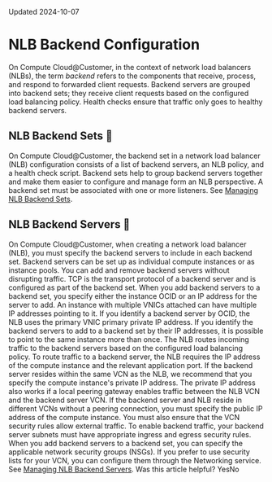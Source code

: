 Updated 2024-10-07
# NLB Backend Configuration
On Compute Cloud@Customer, in the context of network load balancers (NLBs), the term _backend_ refers to the components that receive, process, and respond to forwarded client requests. Backend servers are grouped into backend sets; they receive client requests based on the configured load balancing policy. Health checks ensure that traffic only goes to healthy backend servers.
## NLB Backend Sets 🔗 
On Compute Cloud@Customer, the backend set in a network load balancer (NLB) configuration consists of a list of backend servers, an NLB policy, and a health check script. Backend sets help to group backend servers together and make them easier to configure and manage form an NLB perspective.
A backend set must be associated with one or more listeners.
See [Managing NLB Backend Sets](https://docs.oracle.com/en-us/iaas/compute-cloud-at-customer/topics/nlb/managing-nlb-backend-sets.htm#managing-nlb-backend-sets "On Compute Cloud@Customer, you can use backend sets to create logical entities consisting of a network load balancing \(NLB\) policy, health check policy, and a list of backend servers for a Network Load Balancer resource.").
## NLB Backend Servers 🔗 
On Compute Cloud@Customer, when creating a network load balancer (NLB), you must specify the backend servers to include in each backend set.
Backend servers can be set up as individual compute instances or as instance pools. You can add and remove backend servers without disrupting traffic.
TCP is the transport protocol of a backend server and is configured as part of the backend set. 
When you add backend servers to a backend set, you specify either the instance OCID or an IP address for the server to add. An instance with multiple VNICs attached can have multiple IP addresses pointing to it. If you identify a backend server by OCID, the NLB uses the primary VNIC primary private IP address. If you identify the backend servers to add to a backend set by their IP addresses, it is possible to point to the same instance more than once.
The NLB routes incoming traffic to the backend servers based on the configured load balancing policy. To route traffic to a backend server, the NLB requires the IP address of the compute instance and the relevant application port. If the backend server resides within the same VCN as the NLB, we recommend that you specify the compute instance's private IP address. The private IP address also works if a local peering gateway enables traffic between the NLB VCN and the backend server VCN. If the backend server and NLB reside in different VCNs without a peering connection, you must specify the public IP address of the compute instance. You must also ensure that the VCN security rules allow external traffic.
To enable backend traffic, your backend server subnets must have appropriate ingress and egress security rules. When you add backend servers to a backend set, you can specify the applicable network security groups (NSGs). If you prefer to use security lists for your VCN, you can configure them through the Networking service.
See [Managing NLB Backend Servers](https://docs.oracle.com/en-us/iaas/compute-cloud-at-customer/topics/nlb/managing-nlb-backend-servers.htm#managing-nlb-backend-servers "On Compute Cloud@Customer, manage the backend servers that receive incoming traffic based on the policies you specified for the backend set that contains it for the network load balancer \(NLB\).").
Was this article helpful?
YesNo

